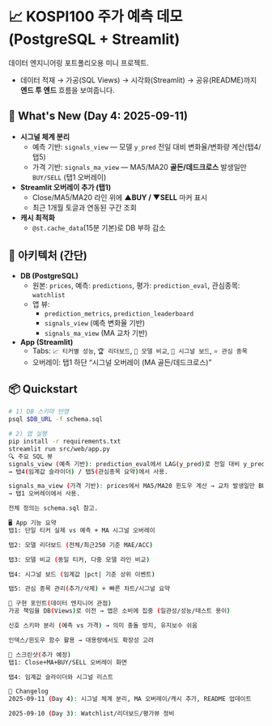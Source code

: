 # 📈 KOSPI100 주가 예측 데모 (PostgreSQL + Streamlit)

데이터 엔지니어링 포트폴리오용 미니 프로젝트.  
- 데이터 적재 → 가공(SQL Views) → 시각화(Streamlit) → 공유(README)까지 **엔드 투 엔드** 흐름을 보여줍니다.

## 🚀 What's New (Day 4: 2025-09-11)
- **시그널 체계 분리**
  - 예측 기반: `signals_view` — 모델 `y_pred` 전일 대비 변화율/변화량 계산(탭4/탭5)  
  - 가격 기반: `signals_ma_view` — MA5/MA20 **골든/데드크로스** 발생일만 `BUY/SELL` (탭1 오버레이)
- **Streamlit 오버레이 추가 (탭1)**
  - Close/MA5/MA20 라인 위에 **▲BUY / ▼SELL** 마커 표시
  - 최근 1개월 토글과 연동된 구간 조회
- **캐시 최적화**
  - `@st.cache_data`(15분 기본)로 DB 부하 감소

## 🧱 아키텍처 (간단)
- **DB (PostgreSQL)**
  - 원본: `prices`, 예측: `predictions`, 평가: `prediction_eval`, 관심종목: `watchlist`
  - 앱 뷰:
    - `prediction_metrics`, `prediction_leaderboard`
    - `signals_view` (예측 변화율 기반)  
    - `signals_ma_view` (MA 교차 기반)
- **App (Streamlit)**
  - Tabs: `📈 티커별 성능`, `🏆 리더보드`, `🔬 모델 비교`, `🚨 시그널 보드`, `⭐ 관심 종목`
  - 오버레이: 탭1 하단 “시그널 오버레이 (MA 골든/데드크로스)”

## 📦 Quickstart
```bash
# 1) DB 스키마 반영
psql $DB_URL -f schema.sql

# 2) 앱 실행
pip install -r requirements.txt
streamlit run src/web/app.py
🔍 주요 SQL 뷰
signals_view (예측 기반): prediction_eval에서 LAG(y_pred)로 전일 대비 y_pred_pct_change, y_pred_abs_change 생성.
→ 탭4(임계값 슬라이더) / 탭5(관심종목 요약)에서 사용.

signals_ma_view (가격 기반): prices에서 MA5/MA20 윈도우 계산 → 교차 발생일만 BUY/SELL.
→ 탭1 오버레이에서 사용.

전체 정의는 schema.sql 참고.

🖥️ App 기능 요약
탭1: 단일 티커 실제 vs 예측 + MA 시그널 오버레이

탭2: 모델 리더보드 (전체/최근250 기준 MAE/ACC)

탭3: 모델 비교 (동일 티커, 다중 모델 라인 비교)

탭4: 시그널 보드 (임계값 |pct| 기준 상위 이벤트)

탭5: 관심 종목 관리(추가/삭제) + 빠른 차트/시그널 요약

🧩 구현 포인트(데이터 엔지니어 관점)
가공 책임을 DB(Views)로 이전 → 앱은 소비에 집중 (일관성/성능/테스트 용이)

신호 스키마 분리 (예측 vs 가격) → 의미 충돌 방지, 유지보수 쉬움

인덱스/윈도우 함수 활용 → 대용량에서도 확장성 고려

📸 스크린샷(추가 예정)
탭1: Close+MA+BUY/SELL 오버레이 화면

탭4: 임계값 슬라이더와 시그널 리스트

📝 Changelog
2025-09-11 (Day 4): 시그널 체계 분리, MA 오버레이/캐시 추가, README 업데이트

2025-09-10 (Day 3): Watchlist/리더보드/평가뷰 정비
